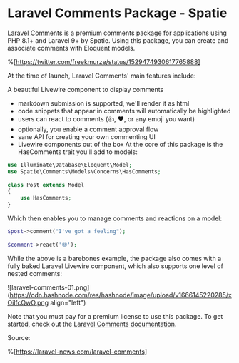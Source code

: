 # Laravel Comments Package - Spatie

[Laravel Comments](https://laravel-comments.com/) is a premium comments package for applications using PHP 8.1+ and Laravel 9+ by Spatie. Using this package, you can create and associate comments with Eloquent models.

%[https://twitter.com/freekmurze/status/1529474930617765888]

At the time of launch, Laravel Comments' main features include:

A beautiful Livewire component to display comments
- markdown submission is supported, we'll render it as html
- code snippets that appear in comments will automatically be highlighted
- users can react to comments (👍, ❤️, or any emoji you want)
- optionally, you enable a comment approval flow
- sane API for creating your own commenting UI
- Livewire components out of the box
At the core of this package is the HasComments trait you'll add to models:

```php
use Illuminate\Database\Eloquent\Model;
use Spatie\Comments\Models\Concerns\HasComments;
 
class Post extends Model
{
    use HasComments;
}
``` 

Which then enables you to manage comments and reactions on a model:

```php
$post->comment("I've got a feeling");
 
$comment->react('😍');
``` 

While the above is a barebones example, the package also comes with a fully baked Laravel Livewire component, which also supports one level of nested comments:


![laravel-comments-01.png](https://cdn.hashnode.com/res/hashnode/image/upload/v1666145220285/xOilfcQwO.png align="left")

Note that you must pay for a premium license to use this package. To get started, check out the [Laravel Comments documentation](https://spatie.be/docs/laravel-comments/v1/introduction).

Source:

%[https://laravel-news.com/laravel-comments]



